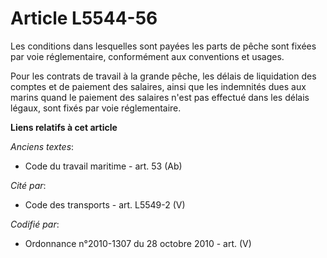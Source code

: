 # Article L5544-56

Les conditions dans lesquelles sont payées les parts de pêche sont fixées par voie réglementaire, conformément aux
conventions et usages.

Pour les contrats de travail à la grande pêche, les délais de liquidation des comptes et de paiement des salaires, ainsi que
les indemnités dues aux marins quand le paiement des salaires n'est pas effectué dans les délais légaux, sont fixés par voie
réglementaire.

**Liens relatifs à cet article**

_Anciens textes_:

  - Code du travail maritime - art. 53 (Ab)

_Cité par_:

  - Code des transports - art. L5549-2 (V)

_Codifié par_:

  - Ordonnance n°2010-1307 du 28 octobre 2010 - art. (V)
